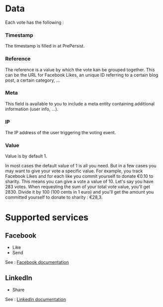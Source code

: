 # Data

Each vote has the following :

### Timestamp

The timestamp is filled in at PrePersist.

### Reference

The reference is a value by which the vote kan be grouped together. This can be the URL for Facebook Likes, an unique ID referring to a certain blog post, a certain category, ...

### Meta

This field is available to you to include a meta entity containing additional information (user info, ...).

### IP

The IP address of the user triggering the voting event.

### Value

Value is by default 1.

In most cases the default value of 1 is all you need. But in a few cases you may want to give your vote a specific value. For example, you track Facebook Likes and for each like you commit yourself to donate €0.10 to sharity. This means you can give a vote a value of 10. Let's say you have 283 votes. When requesting the sum of your total vote value, you'll get 2830. Divide it by 100 (100 cents in 1 euro) and you'll get the amount you committed yourself to donate to sharity : €28,3.

# Supported services

## Facebook

* Like
* Send

See : [Facebook documentation](https://github.com/Kunstmaan/KunstmaanVotingBundle/blob/master/Resources/doc/facebook.md)

## LinkedIn

* Share

See : [LinkedIn documentation](https://github.com/Kunstmaan/KunstmaanVotingBundle/blob/master/Resources/doc/linkedin.md)
